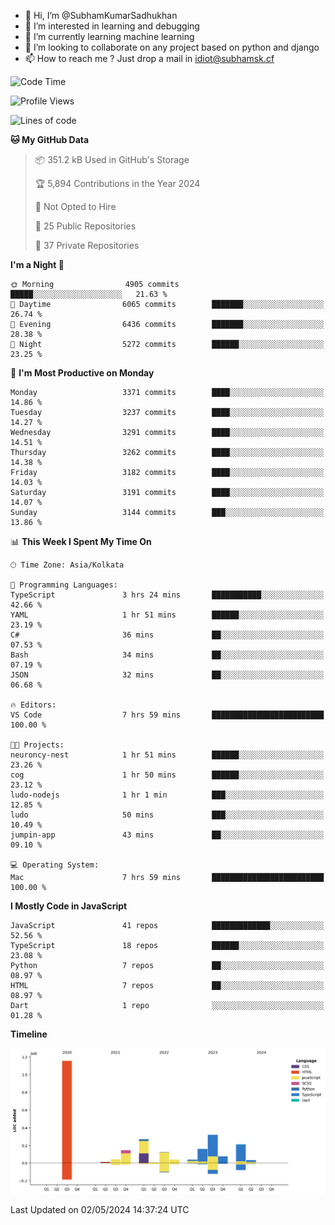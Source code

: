 - 👋 Hi, I’m @SubhamKumarSadhukhan
- 👀 I’m interested in learning and debugging
- 🌱 I’m currently learning machine learning
- 💞️ I’m looking to collaborate on any project based on python and django
- 📫 How to reach me ?
      Just drop a mail in idiot@subhamsk.cf

<!---
SubhamKumarSadhukhan/SubhamKumarSadhukhan is a ✨ special ✨ repository because its `README.md` (this file) appears on your GitHub profile.
You can click the Preview link to take a look at your changes.
--->


<!--START_SECTION:waka-->
![Code Time](http://img.shields.io/badge/Code%20Time-2%2C144%20hrs%2032%20mins-blue)

![Profile Views](http://img.shields.io/badge/Profile%20Views-0-blue)

![Lines of code](https://img.shields.io/badge/From%20Hello%20World%20I%27ve%20Written-2.6%20million%20lines%20of%20code-blue)

**🐱 My GitHub Data** 

> 📦 351.2 kB Used in GitHub's Storage 
 > 
> 🏆 5,894 Contributions in the Year 2024
 > 
> 🚫 Not Opted to Hire
 > 
> 📜 25 Public Repositories 
 > 
> 🔑 37 Private Repositories 
 > 
**I'm a Night 🦉** 

```text
🌞 Morning                4905 commits        █████░░░░░░░░░░░░░░░░░░░░   21.63 % 
🌆 Daytime                6065 commits        ███████░░░░░░░░░░░░░░░░░░   26.74 % 
🌃 Evening                6436 commits        ███████░░░░░░░░░░░░░░░░░░   28.38 % 
🌙 Night                  5272 commits        ██████░░░░░░░░░░░░░░░░░░░   23.25 % 
```
📅 **I'm Most Productive on Monday** 

```text
Monday                   3371 commits        ████░░░░░░░░░░░░░░░░░░░░░   14.86 % 
Tuesday                  3237 commits        ████░░░░░░░░░░░░░░░░░░░░░   14.27 % 
Wednesday                3291 commits        ████░░░░░░░░░░░░░░░░░░░░░   14.51 % 
Thursday                 3262 commits        ████░░░░░░░░░░░░░░░░░░░░░   14.38 % 
Friday                   3182 commits        ████░░░░░░░░░░░░░░░░░░░░░   14.03 % 
Saturday                 3191 commits        ████░░░░░░░░░░░░░░░░░░░░░   14.07 % 
Sunday                   3144 commits        ███░░░░░░░░░░░░░░░░░░░░░░   13.86 % 
```


📊 **This Week I Spent My Time On** 

```text
🕑︎ Time Zone: Asia/Kolkata

💬 Programming Languages: 
TypeScript               3 hrs 24 mins       ███████████░░░░░░░░░░░░░░   42.66 % 
YAML                     1 hr 51 mins        ██████░░░░░░░░░░░░░░░░░░░   23.19 % 
C#                       36 mins             ██░░░░░░░░░░░░░░░░░░░░░░░   07.53 % 
Bash                     34 mins             ██░░░░░░░░░░░░░░░░░░░░░░░   07.19 % 
JSON                     32 mins             ██░░░░░░░░░░░░░░░░░░░░░░░   06.68 % 

🔥 Editors: 
VS Code                  7 hrs 59 mins       █████████████████████████   100.00 % 

🐱‍💻 Projects: 
neuroncy-nest            1 hr 51 mins        ██████░░░░░░░░░░░░░░░░░░░   23.26 % 
cog                      1 hr 50 mins        ██████░░░░░░░░░░░░░░░░░░░   23.12 % 
ludo-nodejs              1 hr 1 min          ███░░░░░░░░░░░░░░░░░░░░░░   12.85 % 
ludo                     50 mins             ███░░░░░░░░░░░░░░░░░░░░░░   10.49 % 
jumpin-app               43 mins             ██░░░░░░░░░░░░░░░░░░░░░░░   09.10 % 

💻 Operating System: 
Mac                      7 hrs 59 mins       █████████████████████████   100.00 % 
```

**I Mostly Code in JavaScript** 

```text
JavaScript               41 repos            █████████████░░░░░░░░░░░░   52.56 % 
TypeScript               18 repos            ██████░░░░░░░░░░░░░░░░░░░   23.08 % 
Python                   7 repos             ██░░░░░░░░░░░░░░░░░░░░░░░   08.97 % 
HTML                     7 repos             ██░░░░░░░░░░░░░░░░░░░░░░░   08.97 % 
Dart                     1 repo              ░░░░░░░░░░░░░░░░░░░░░░░░░   01.28 % 
```



**Timeline**

![Lines of Code chart](https://raw.githubusercontent.com/SubhamKumarSadhukhan/SubhamKumarSadhukhan/main/assets/bar_graph.png)


 Last Updated on 02/05/2024 14:37:24 UTC
<!--END_SECTION:waka-->
